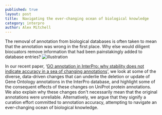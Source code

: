 ```yaml
---
published: true
layout: post
title:  Navigating the ever-changing ocean of biological knowledge
category: interpro
author: Alex Mitchell
---
```

The removal of annotation from biological databases is often taken to
mean that the annotation was wrong in the first place.
Why else would diligent biocuators remove information that had been
painstakingly added to database entries?
![illustration]({{site.baseurl}}/assets/media/images/posts/ship-sea.png)

In our recent paper,
‘[GO annotation in InterPro: why stability does not indicate accuracy in a sea of changing annotations](https://europepmc.org/abstract/MED/26994912)’,
we look at some of the diverse, data-driven changes that can underlie
the deletion or update of Gene Ontology annotations in the InterPro
database, and highlight some of the consequent effects of these changes
on UniProt protein annotations. We also explain why these changes don't
necessarily mean that the original annotations were unreliable.
Alternatively, we argue that they signify a curation effort committed to
annotation accuracy, attempting to navigate an ever-changing ocean of
biological knowledge.
